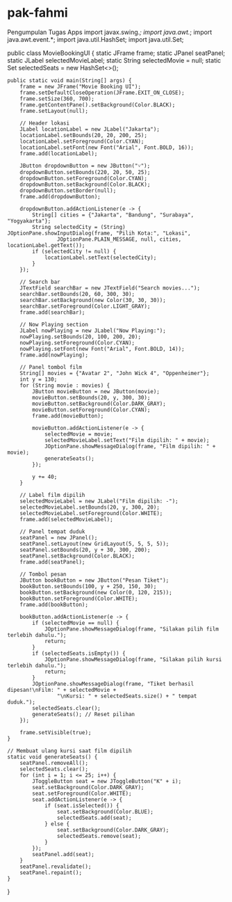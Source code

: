 # pak-fahmi
Pengumpulan Tugas Apps 
import javax.swing.*;
import java.awt.*;
import java.awt.event.*;
import java.util.HashSet;
import java.util.Set;

public class MovieBookingUI {
    static JFrame frame;
    static JPanel seatPanel;
    static JLabel selectedMovieLabel;
    static String selectedMovie = null;
    static Set<JToggleButton> selectedSeats = new HashSet<>();

    public static void main(String[] args) {
        frame = new JFrame("Movie Booking UI");
        frame.setDefaultCloseOperation(JFrame.EXIT_ON_CLOSE);
        frame.setSize(360, 700);
        frame.getContentPane().setBackground(Color.BLACK);
        frame.setLayout(null);

        // Header lokasi
        JLabel locationLabel = new JLabel("Jakarta");
        locationLabel.setBounds(20, 20, 200, 25);
        locationLabel.setForeground(Color.CYAN);
        locationLabel.setFont(new Font("Arial", Font.BOLD, 16));
        frame.add(locationLabel);

        JButton dropdownButton = new JButton("˅");
        dropdownButton.setBounds(220, 20, 50, 25);
        dropdownButton.setForeground(Color.CYAN);
        dropdownButton.setBackground(Color.BLACK);
        dropdownButton.setBorder(null);
        frame.add(dropdownButton);

        dropdownButton.addActionListener(e -> {
            String[] cities = {"Jakarta", "Bandung", "Surabaya", "Yogyakarta"};
            String selectedCity = (String) JOptionPane.showInputDialog(frame, "Pilih Kota:", "Lokasi",
                    JOptionPane.PLAIN_MESSAGE, null, cities, locationLabel.getText());
            if (selectedCity != null) {
                locationLabel.setText(selectedCity);
            }
        });

        // Search bar
        JTextField searchBar = new JTextField("Search movies...");
        searchBar.setBounds(20, 60, 300, 30);
        searchBar.setBackground(new Color(30, 30, 30));
        searchBar.setForeground(Color.LIGHT_GRAY);
        frame.add(searchBar);

        // Now Playing section
        JLabel nowPlaying = new JLabel("Now Playing:");
        nowPlaying.setBounds(20, 100, 200, 20);
        nowPlaying.setForeground(Color.CYAN);
        nowPlaying.setFont(new Font("Arial", Font.BOLD, 14));
        frame.add(nowPlaying);

        // Panel tombol film
        String[] movies = {"Avatar 2", "John Wick 4", "Oppenheimer"};
        int y = 130;
        for (String movie : movies) {
            JButton movieButton = new JButton(movie);
            movieButton.setBounds(20, y, 300, 30);
            movieButton.setBackground(Color.DARK_GRAY);
            movieButton.setForeground(Color.CYAN);
            frame.add(movieButton);

            movieButton.addActionListener(e -> {
                selectedMovie = movie;
                selectedMovieLabel.setText("Film dipilih: " + movie);
                JOptionPane.showMessageDialog(frame, "Film dipilih: " + movie);
                generateSeats();
            });

            y += 40;
        }

        // Label film dipilih
        selectedMovieLabel = new JLabel("Film dipilih: -");
        selectedMovieLabel.setBounds(20, y, 300, 20);
        selectedMovieLabel.setForeground(Color.WHITE);
        frame.add(selectedMovieLabel);

        // Panel tempat duduk
        seatPanel = new JPanel();
        seatPanel.setLayout(new GridLayout(5, 5, 5, 5));
        seatPanel.setBounds(20, y + 30, 300, 200);
        seatPanel.setBackground(Color.BLACK);
        frame.add(seatPanel);

        // Tombol pesan
        JButton bookButton = new JButton("Pesan Tiket");
        bookButton.setBounds(100, y + 250, 150, 30);
        bookButton.setBackground(new Color(0, 120, 215));
        bookButton.setForeground(Color.WHITE);
        frame.add(bookButton);

        bookButton.addActionListener(e -> {
            if (selectedMovie == null) {
                JOptionPane.showMessageDialog(frame, "Silakan pilih film terlebih dahulu.");
                return;
            }
            if (selectedSeats.isEmpty()) {
                JOptionPane.showMessageDialog(frame, "Silakan pilih kursi terlebih dahulu.");
                return;
            }
            JOptionPane.showMessageDialog(frame, "Tiket berhasil dipesan!\nFilm: " + selectedMovie +
                    "\nKursi: " + selectedSeats.size() + " tempat duduk.");
            selectedSeats.clear();
            generateSeats(); // Reset pilihan
        });

        frame.setVisible(true);
    }

    // Membuat ulang kursi saat film dipilih
    static void generateSeats() {
        seatPanel.removeAll();
        selectedSeats.clear();
        for (int i = 1; i <= 25; i++) {
            JToggleButton seat = new JToggleButton("K" + i);
            seat.setBackground(Color.DARK_GRAY);
            seat.setForeground(Color.WHITE);
            seat.addActionListener(e -> {
                if (seat.isSelected()) {
                    seat.setBackground(Color.BLUE);
                    selectedSeats.add(seat);
                } else {
                    seat.setBackground(Color.DARK_GRAY);
                    selectedSeats.remove(seat);
                }
            });
            seatPanel.add(seat);
        }
        seatPanel.revalidate();
        seatPanel.repaint();
    }
}
